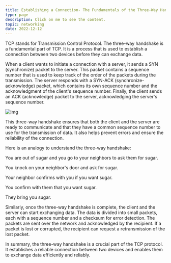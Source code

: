 ```yaml
---
title: Establishing a Connection- The Fundamentals of the Three-Way Handshake in TCP
type: page
description: Click on me to see the content.
topic: networking
date: 2022-12-12
---
```


TCP stands for Transmission Control Protocol. The three-way handshake is a fundamental part of TCP. It is a process that is used to establish a connection between two devices before they can exchange data.

When a client wants to initiate a connection with a server, it sends a SYN (synchronize) packet to the server. This packet contains a sequence number that is used to keep track of the order of the packets during the transmission. The server responds with a SYN-ACK (synchronize-acknowledge) packet, which contains its own sequence number and the acknowledgment of the client's sequence number. Finally, the client sends an ACK (acknowledge) packet to the server, acknowledging the server's sequence number.

![img](https://cdn.hashnode.com/res/hashnode/image/upload/v1670611347854/rExK0uAan.png?auto=compress,format&format=webp)

This three-way handshake ensures that both the client and the server are ready to communicate and that they have a common sequence number to use for the transmission of data. It also helps prevent errors and ensure the reliability of the connection.

Here is an analogy to understand the three-way handshake:

You are out of sugar and you go to your neighbors to ask them for sugar.

You knock on your neighbor's door and ask for sugar.

Your neighbor confirms with you if you want sugar.

You confirm with them that you want sugar.

They bring you sugar.

Similarly, once the three-way handshake is complete, the client and the server can start exchanging data. The data is divided into small packets, each with a sequence number and a checksum for error detection. The packets are sent over the network and acknowledged by the recipient. If a packet is lost or corrupted, the recipient can request a retransmission of the lost packet.

In summary, the three-way handshake is a crucial part of the TCP protocol. It establishes a reliable connection between two devices and enables them to exchange data efficiently and reliably.

